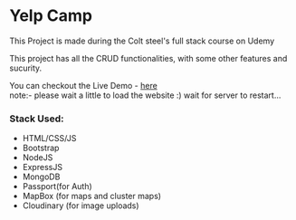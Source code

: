 # Yelp Camp

This Project is made during the Colt steel's full stack course on Udemy

This project has all the CRUD functionalities, with some other features and sucurity.

You can checkout the Live Demo - [here](https://yelp-camp-o99n.onrender.com/) <br>
note:- please wait a little to load the website :) wait for server to restart...

### Stack Used:
- HTML/CSS/JS
- Bootstrap
- NodeJS
- ExpressJS
- MongoDB
- Passport(for Auth)
- MapBox (for maps and cluster maps)
- Cloudinary (for image uploads)
